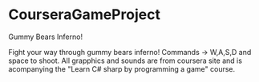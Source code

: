 # CourseraGameProject
Gummy Bears Inferno!

Fight your way through gummy bears inferno!
Commands -> W,A,S,D and space to shoot.
All grapphics and sounds are from coursera site and is acompanying the "Learn C# sharp by programming a game" course.
